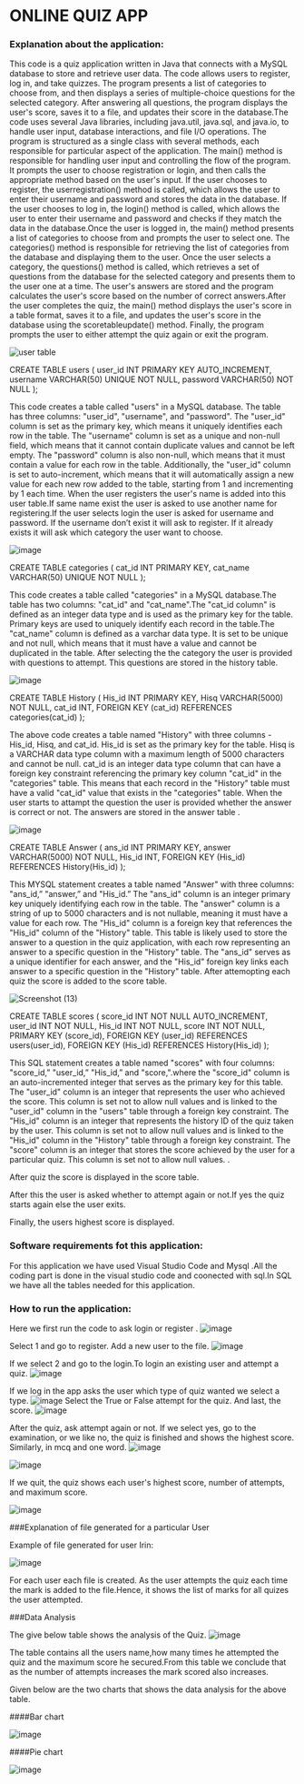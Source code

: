 # ONLINE QUIZ APP

### Explanation about the application:
This code is a quiz application written in Java that connects with a MySQL database to store and retrieve user data. The code allows users to register, log in, and take quizzes. The program presents a list of categories to choose from, and then displays a series of multiple-choice questions for the selected category. After answering all questions, the program displays the user's score, saves it to a file, and updates their score in the database.The code uses several Java libraries, including java.util, java.sql, and java.io, to handle user input, database interactions, and file I/O operations. The program is structured as a single class with several methods, each responsible for particular aspect of the application.
               The main() method is responsible for handling user input and controlling the flow of the program. It prompts the user to choose registration or login, and then calls the appropriate method based on the user's input. If the user chooses to register, the userregistration() method is called, which allows the user to enter their username and password and stores the data in the database. If the user chooses to log in, the login() method is called, which allows the user to enter their username and password and checks if they match the data in the database.Once the user is logged in, the main() method presents a list of categories to choose from and prompts the user to select one. The categories() method is responsible for retrieving the list of categories from the database and displaying them to the user. Once the user selects a category, the questions() method is called, which retrieves a set of questions from the database for the selected category and presents them to the user one at a time. The user's answers are stored and the program calculates the user's score based on the number of correct answers.After the user completes the quiz, the main() method displays the user's score in a table format, saves it to a file, and updates the user's score in the database using the scoretableupdate() method. Finally, the program prompts the user to either attempt the quiz again or exit the program.

![user table](https://user-images.githubusercontent.com/118044613/236454805-30dcf7f8-66a6-4ec5-a0e4-6898e1559252.png)


CREATE TABLE users (
   user_id INT PRIMARY KEY AUTO_INCREMENT,
  username VARCHAR(50) UNIQUE NOT NULL,
  password VARCHAR(50) NOT NULL
);


This code creates a table called "users" in a MySQL database. The table has three columns: "user_id", "username", and "password". The "user_id" column is set as the primary key, which means it uniquely identifies each row in the table. The "username" column is set as a unique and non-null field, which means that it cannot contain duplicate values and cannot be left empty. The "password" column is also non-null, which means that it must contain a value for each row in the table. Additionally, the "user_id" column is set to auto-increment, which means that it will automatically assign a new value for each new row added to the table, starting from 1 and incrementing by 1 each time.
When the user registers the user's name is added into this user table.If same name exist the user is asked to use another name for registering.If the user selects login the user is asked for username and password. If the username don’t exist it will ask to register. If it already exists it will ask which category the user want to choose.





![image](https://user-images.githubusercontent.com/118045058/236458117-b7ef0187-2c47-4379-b4a8-5ca6142dfc0c.png)




CREATE TABLE categories (
  cat_id INT PRIMARY KEY,
  cat_name VARCHAR(50) UNIQUE NOT NULL
);

This code creates a table called "categories" in a MySQL database.The table has two columns: "cat_id" and "cat_name".The "cat_id column" is defined as an integer data type and is used as the primary key for the table. Primary keys are used to uniquely identify each record in the table.The "cat_name" column is defined as a varchar data type. It is set to be unique and not null, which means that it must have a value and cannot be duplicated in the table.
After selecting the the category the user is provided with questions to attempt.
This questions are stored in the history table.

 ![image](https://user-images.githubusercontent.com/118045058/236458489-bb2d78f2-4319-4efe-888a-116fe9493e7b.png)





CREATE TABLE History (
  His_id INT PRIMARY KEY,
  Hisq VARCHAR(5000) NOT NULL,
  cat_id INT,
  FOREIGN KEY (cat_id)  REFERENCES categories(cat_id)
);

The above code creates a table named "History" with three columns - His_id, Hisq, and cat_id. His_id is set as the primary key for the table. Hisq is a VARCHAR data type column with a maximum length of 5000 characters and cannot be null. cat_id is an integer data type column that can have a foreign key constraint referencing the primary key column "cat_id" in the "categories" table. This means that each record in the "History" table must have a valid "cat_id" value that exists in the "categories" table.
When the user starts to attampt the question the user is provided whether the answer is correct or not.
The answers are stored in the answer table .

![image](https://user-images.githubusercontent.com/118061144/236459840-4df6aa3b-d3cf-4a96-85cb-5059c6358196.png)




CREATE TABLE Answer (
  ans_id INT PRIMARY KEY,
  answer VARCHAR(5000) NOT NULL,
  His_id INT,
  FOREIGN KEY (His_id)  REFERENCES History(His_id)
);


This MYSQL statement creates a table named "Answer" with three columns: "ans_id,” "answer,” and "His_id.” The "ans_id" column is an integer primary key uniquely identifying each row in the table. The "answer" column is a string of up to 5000 characters and is not nullable, meaning it must have a value for each row. The "His_id" column is a foreign key that references the "His_id" column of the "History" table. This table is likely used to store the answer to a question in the quiz application, with each row representing an answer to a specific question in the "History" table. The "ans_id" serves as a unique identifier for each answer, and the "His_id" foreign key links each answer to a specific question in the "History" table.
After attemopting each quiz the score is added to the score table.


![Screenshot (13)](https://user-images.githubusercontent.com/118061144/236459404-237efa59-dd00-46a7-89f6-8dae64ce3f73.png)




CREATE TABLE scores (
score_id INT NOT NULL AUTO_INCREMENT,
user_id INT NOT NULL,
His_id INT NOT NULL,
score INT NOT NULL,
PRIMARY KEY (score_id),
FOREIGN KEY (user_id) REFERENCES users(user_id),
FOREIGN KEY (His_id) REFERENCES History(His_id)
);



This SQL statement creates a  table named "scores" with four columns: "score_id,” "user_id,” "His_id,” and "score,".where the "score_id" column is an auto-incremented integer that serves as the primary key for this table. The "user_id" column is an integer that represents the user who achieved the score. This column is set not to allow null values and is linked to the "user_id" column in the "users" table through a foreign key constraint. The "His_id" column is an integer that represents the history ID of the quiz taken by the user. This column is set not to allow null values and is linked to the "His_id" column in the "History" table through a foreign key constraint. The "score" column is an integer that stores the score achieved by the user for a particular quiz. This column is set not to allow null values. .

After quiz the score is displayed in the score table.


After this the user is asked whether to attempt again or not.If yes the quiz starts again else the user exits.


Finally, the users highest score is displayed.




### Software requirements fot this application:
For this application we have used Visual Studio Code and Mysql .All the coding part is done in the visual studio code and coonected with sql.In SQL we have all the tables needed for this application.


### How to run the application:
Here we first run the code to ask login or register .
![image](https://github.com/EVANATD/OnlineQuizApp/assets/118061144/b109fdf6-e5c5-4247-b24d-55044c0bd3cb)

Select 1 and go to register. Add a new user to the file.
![image](https://github.com/EVANATD/OnlineQuizApp/assets/118061144/d260e6e3-254b-4b3c-a6cd-9f7e1bcab7cb)

If we select 2 and go to the login.To login an existing user and attempt a quiz.
![image](https://github.com/EVANATD/OnlineQuizApp/assets/118061144/b2a24b94-9139-43b6-b783-53a18f9b7fee)


If we log in the app asks the user which type of quiz wanted we select a type.
![image](https://github.com/EVANATD/OnlineQuizApp/assets/118061144/21a3fb1e-1d68-4054-9101-86f3a27aad99)
Select the True or False attempt for the quiz. And last, the score.
![image](https://github.com/EVANATD/OnlineQuizApp/assets/118061144/2b9712f9-a77f-40f8-b643-7c6d6dbdee1c)

After the quiz, ask attempt again or not. If we select yes, go to the examination, or we like no, the quiz is finished and shows the highest score.
Similarly, in mcq and one word.
![image](https://github.com/EVANATD/OnlineQuizApp/assets/118061144/7daad3ef-999f-44ba-89ac-550e4b2c9aa1)

![image](https://github.com/EVANATD/OnlineQuizApp/assets/118061144/9b775aa0-4b24-4add-81fc-1189975f5d69)


If we quit, the quiz shows each user's highest score, number of attempts, and maximum score.


![image](https://github.com/EVANATD/OnlineQuizApp/assets/118061144/839b5cf1-7130-407b-8a04-0bc07b76fc40)

###Explanation of file generated for a particular User

Example of file generated for user Irin:

![image](https://github.com/EVANATD/OnlineQuizApp/assets/118045058/c21c409a-d9e4-4be8-97ab-46d9f7c76f53)

For each user each file is created.
As the user attempts the quiz each time the mark  is added to the file.Hence, it shows the list of marks for all quizes the user attempted.

###Data Analysis

The give below table shows the analysis of the Quiz.
![image](https://github.com/EVANATD/OnlineQuizApp/assets/118045058/4cae70cb-3628-4dc3-b9a1-05d750911935)

The table contains all the users name,how many times he attempted the quiz and the maximum score he secured.From this table we conclude that as the number of attempts increases the mark scored also increases.


Given below are the two charts that shows the data analysis for the above table.

####Bar chart

![image](https://github.com/EVANATD/OnlineQuizApp/assets/118045058/352a036b-6a05-4f8b-bbb7-0e6b7b704487)

####Pie chart

![image](https://github.com/EVANATD/OnlineQuizApp/assets/118045058/24a13d54-d086-4445-a00b-9c9558a80245)














